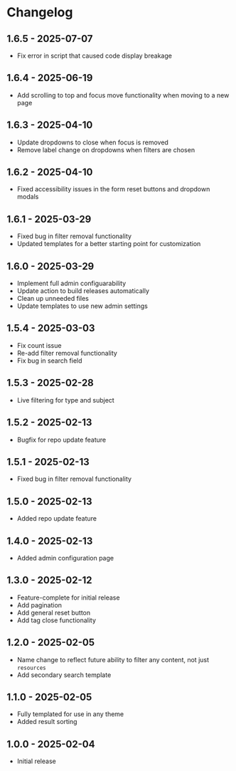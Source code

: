 # Changelog

## 1.6.5 - 2025-07-07

- Fix error in script that caused code display breakage

## 1.6.4 - 2025-06-19

- Add scrolling to top and focus move functionality when moving to a new page

## 1.6.3 - 2025-04-10

- Update dropdowns to close when focus is removed
- Remove label change on dropdowns when filters are chosen

## 1.6.2 - 2025-04-10

- Fixed accessibility issues in the form reset buttons and dropdown modals

## 1.6.1 - 2025-03-29

- Fixed bug in filter removal functionality
- Updated templates for a better starting point for customization

## 1.6.0 - 2025-03-29

- Implement full admin configuarability
- Update action to build releases automatically
- Clean up unneeded files
- Update templates to use new admin settings

## 1.5.4 - 2025-03-03

- Fix count issue
- Re-add filter removal functionality
- Fix bug in search field

## 1.5.3 - 2025-02-28

- Live filtering for type and subject

## 1.5.2 - 2025-02-13

- Bugfix for repo update feature

## 1.5.1 - 2025-02-13

- Fixed bug in filter removal functionality

## 1.5.0 - 2025-02-13

- Added repo update feature

## 1.4.0 - 2025-02-13

- Added admin configuration page

## 1.3.0 - 2025-02-12

- Feature-complete for initial release
- Add pagination
- Add general reset button
- Add tag close functionality

## 1.2.0 - 2025-02-05

- Name change to reflect future ability to filter any content, not just `resources`
- Add secondary search template

## 1.1.0 - 2025-02-05

- Fully templated for use in any theme
- Added result sorting

## 1.0.0 - 2025-02-04

- Initial release
